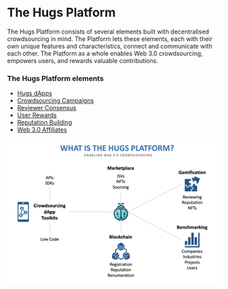 # The Hugs Platform

The Hugs Platform consists of several elements built with decentralised crowdsourcing in mind. The Platform lets these elements, each with their own unique features and characteristics, connect and communicate with each other. The Platform as a whole enables Web 3.0 crowdsourcing, empowers users, and rewards valuable contributions.

### The Hugs Platform elements

* [Hugs dApps](hugs-dapps.md)
* [Crowdsourcing Campaigns](crowdsourcing-campaigns.md)
* [Reviewer Consensus](broken-reference)
* [User Rewards](user-rewards.md)
* [Reputation Building](broken-reference)
* [Web 3.0 Affiliates](web-3.0-affiliates.md)

![](../../.gitbook/assets/What-is-the-HUGS-Platform.png)
